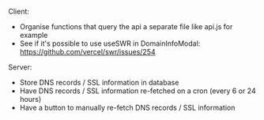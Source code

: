 Client:
- Organise functions that query the api a separate file like api.js for example
- See if it's possible to use useSWR in DomainInfoModal: https://github.com/vercel/swr/issues/254

Server:
- Store DNS records / SSL information in database
- Have DNS records / SSL information re-fetched on a cron (every 6 or 24 hours)
- Have a button to manually re-fetch DNS records / SSL information
